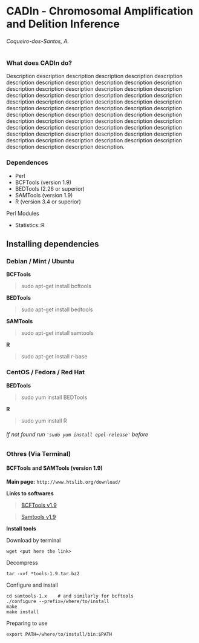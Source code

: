 # **CADIn** - Chromosomal Amplification and Delition Inference
###### *Coqueiro-dos-Santos, A.*
#
### What does CADIn do?
Description description description description description description description description description description description description description description description description description description description description description description description description description description description description description description description description description description description description description description description description description description description description description description description description description description description description description description description description description description description description description description description description description description description description description description.

### Dependences
- Perl
- BCFTools (version 1.9)
- BEDTools (2.26 or superior)
- SAMTools (version 1.9)
- R (version 3.4 or superior)

Perl Modules
- Statistics::R

## Installing dependencies

### Debian / Mint / Ubuntu
**BCFTools**
>sudo apt-get install bcftools

**BEDTools**
>sudo apt-get install bedtools

**SAMTools**
>sudo apt-get install samtools

**R**
>sudo apt-get install r-base

### CentOS / Fedora / Red Hat
**BEDTools**
>sudo yum install BEDTools

**R**
>sudo yum install R

###### *If not found run `'sudo yum install epel-release'` before*

### Othres (Via Terminal)
#### BCFTools and SAMTools (version 1.9)
**Main page:** `` http://www.htslib.org/download/ ``

**Links to softwares**
>[BCFTools v1.9](https://github.com/samtools/bcftools/releases/download/1.9/bcftools-1.9.tar.bz2)

>[Samtools v1.9](https://github.com/samtools/samtools/releases/download/1.9/samtools-1.9.tar.bz2)

**Install tools**

Download by terminal
```
wget <put here the link>
```
Decompress
```
tar -xvf *tools-1.9.tar.bz2
```
Configure and install
```
cd samtools-1.x    # and similarly for bcftools
./configure --prefix=/where/to/install
make
make install
```
Preparing to use
```
export PATH=/where/to/install/bin:$PATH
```


